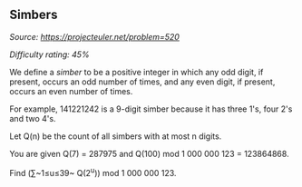 Simbers
-------

*Source: https://projecteuler.net/problem=520*


*Difficulty rating: 45%*

We define a *simber* to be a positive integer in which any odd digit, if
present, occurs an odd number of times, and any even digit, if present,
occurs an even number of times.

For example, 141221242 is a 9-digit simber because it has three 1's,
four 2's and two 4's.

Let Q(n) be the count of all simbers with at most n digits.

You are given Q(7) = 287975 and Q(100) mod 1 000 000 123 = 123864868.

Find (∑~1≤u≤39~ Q(2<sup>u</sup>)) mod 1 000 000 123.
